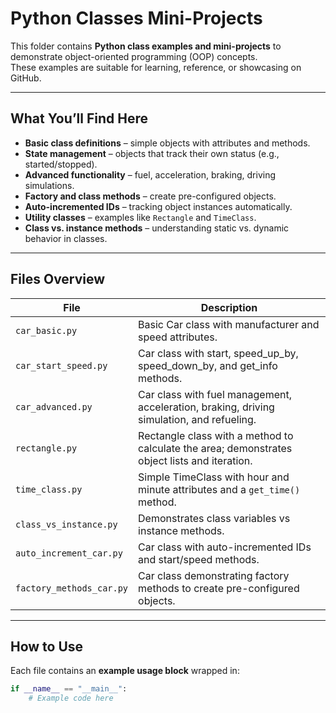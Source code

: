 # Python Classes Mini-Projects

This folder contains **Python class examples and mini-projects** to demonstrate object-oriented programming (OOP) concepts.  
These examples are suitable for learning, reference, or showcasing on GitHub.

---

## What You’ll Find Here

- **Basic class definitions** – simple objects with attributes and methods.  
- **State management** – objects that track their own status (e.g., started/stopped).  
- **Advanced functionality** – fuel, acceleration, braking, driving simulations.  
- **Factory and class methods** – create pre-configured objects.  
- **Auto-incremented IDs** – tracking object instances automatically.  
- **Utility classes** – examples like `Rectangle` and `TimeClass`.  
- **Class vs. instance methods** – understanding static vs. dynamic behavior in classes.  

---

## Files Overview

| File | Description |
|------|-------------|
| `car_basic.py` | Basic Car class with manufacturer and speed attributes. |
| `car_start_speed.py` | Car class with start, speed_up_by, speed_down_by, and get_info methods. |
| `car_advanced.py` | Car class with fuel management, acceleration, braking, driving simulation, and refueling. |
| `rectangle.py` | Rectangle class with a method to calculate the area; demonstrates object lists and iteration. |
| `time_class.py` | Simple TimeClass with hour and minute attributes and a `get_time()` method. |
| `class_vs_instance.py` | Demonstrates class variables vs instance methods. |
| `auto_increment_car.py` | Car class with auto-incremented IDs and start/speed methods. |
| `factory_methods_car.py` | Car class demonstrating factory methods to create pre-configured objects. |

---

## How to Use

Each file contains an **example usage block** wrapped in:

```python
if __name__ == "__main__":
    # Example code here
